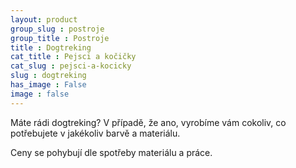 ```yaml
---
layout: product
group_slug : postroje
group_title : Postroje
title : Dogtreking
cat_title : Pejsci a kočičky
cat_slug : pejsci-a-kocicky
slug : dogtreking
has_image : False
image : false
---
```


Máte rádi dogtreking? V případě, že ano, vyrobíme vám cokoliv, co potřebujete v jakékoliv barvě a materiálu.

Ceny se pohybují dle spotřeby materiálu a práce.

